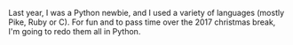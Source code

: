Last year, I was a Python newbie, and I used a variety of languages (mostly Pike, Ruby or C).
For fun and to pass time over the 2017 christmas break, I'm going to redo them all in Python. 
